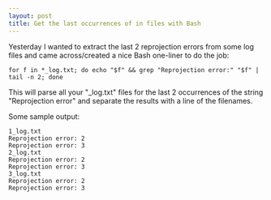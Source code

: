 ```yaml
---
layout: post
title: Get the last occurrences of in files with Bash
---
```


Yesterday I wanted to extract the last 2 reprojection errors from some
log files and came across/created a nice Bash one-liner to do the job:

```
for f in *_log.txt; do echo "$f" && grep "Reprojection error:" "$f" | tail -n 2; done
```

This will parse all your "_log.txt" files for the last 2 occurrences of the string "Reprojection error" and separate the results with a line of the filenames.

Some sample output:

```
1_log.txt
Reprojection error: 2
Reprojection error: 3
2_log.txt
Reprojection error: 2
Reprojection error: 3
3_log.txt
Reprojection error: 2
Reprojection error: 3
```
